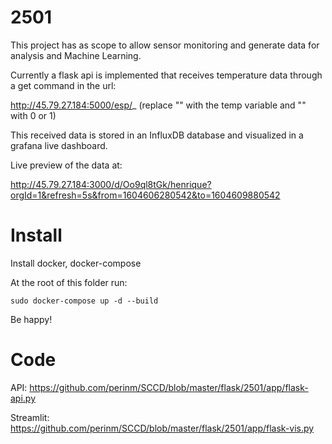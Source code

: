 # 2501

This project has as scope to allow sensor monitoring and generate data for analysis and Machine Learning.

Currently a flask api is implemented that receives temperature data through a get command in the url:

http://45.79.27.184:5000/esp/<tempValue>_<bool1>_<bool2>_<bool3> (replace "<tempValue>" with the temp variable and "<booln>" with 0 or 1)

This received data is stored in an InfluxDB database and visualized in a grafana live dashboard.

Live preview of the data at:

http://45.79.27.184:3000/d/Oo9ql8tGk/henrique?orgId=1&refresh=5s&from=1604606280542&to=1604609880542

# Install

Install docker, docker-compose

At the root of this folder run:
```
sudo docker-compose up -d --build
```

Be happy!

# Code

API: https://github.com/perinm/SCCD/blob/master/flask/2501/app/flask-api.py

Streamlit: https://github.com/perinm/SCCD/blob/master/flask/2501/app/flask-vis.py
